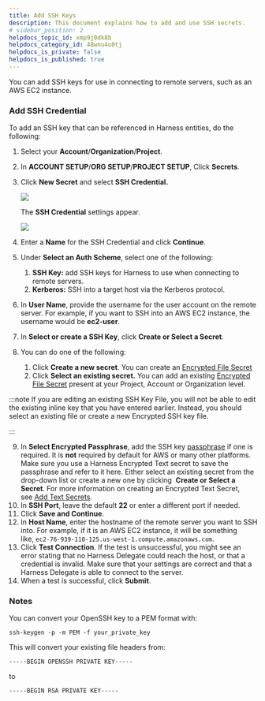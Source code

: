 ```yaml
---
title: Add SSH Keys
description: This document explains how to add and use SSH secrets.
# sidebar_position: 2
helpdocs_topic_id: xmp9j0dk8b
helpdocs_category_id: 48wnu4u0tj
helpdocs_is_private: false
helpdocs_is_published: true
---
```


You can add SSH keys for use in connecting to remote servers, such as an AWS EC2 instance.
### Add SSH Credential

To add an SSH key that can be referenced in Harness entities, do the following:

1. Select your **Account**/**Organization**/**Project**.
2. In **ACCOUNT SETUP**/**ORG SETUP**/**PROJECT SETUP**, Click **Secrets**.
3. Click **New Secret** and select **SSH Credential.**

   ![](./static/add-use-ssh-secrets-17.png)

   The **SSH Credential** settings appear.

   ![](./static/add-use-ssh-secrets-18.png)

4. Enter a **Name** for the SSH Credential and click **Continue**.
5. Under **Select an Auth Scheme**, select one of the following:
	1. **SSH Key:** add SSH keys for Harness to use when connecting to remote servers.
	2. **Kerberos:** SSH into a target host via the Kerberos protocol.
6. In **User Name**, provide the username for the user account on the remote server. For example, if you want to SSH into an AWS EC2 instance, the username would be **ec2-user**.
7. In **Select or create a SSH Key**, click **Create or Select a Secret**.
8. You can do one of the following:
	1. Click **Create a new secret**. You can create an [Encrypted File Secret](./3-add-file-secrets.md) 
	2. Click **Select an existing secret.** You can add an existing [Encrypted File Secret](./3-add-file-secrets.md) present at your Project, Account or Organization level.


:::note
If you are editing an existing SSH Key File, you will not be able to edit the existing inline key that you have entered earlier. Instead, you should select an existing file or create a new Encrypted SSH key file.

:::

9. In **Select Encrypted Passphrase**, add the SSH key [passphrase](https://www.ssh.com/ssh/passphrase) if one is required. It is **not** required by default for AWS or many other platforms. Make sure you use a Harness Encrypted Text secret to save the passphrase and refer to it here. Either select an existing secret from the drop-down list or create a new one by clicking  **Create or Select a Secret**. For more information on creating an Encrypted Text Secret, see [Add Text Secrets](./2-add-use-text-secrets.md).
10. In **SSH Port**, leave the default **22** or enter a different port if needed.
11. Click **Save and Continue**.
12. In **Host Name**, enter the hostname of the remote server you want to SSH into. For example, if it is an AWS EC2 instance, it will be something like, `ec2-76-939-110-125.us-west-1.compute.amazonaws.com`.
13. Click **Test Connection**. If the test is unsuccessful, you might see an error stating that no Harness Delegate could reach the host, or that a credential is invalid. Make sure that your settings are correct and that a Harness Delegate is able to connect to the server.
14. When a test is successful, click **Submit**.

### Notes

You can convert your OpenSSH key to a PEM format with:

`ssh-keygen -p -m PEM -f your_private_key`

This will convert your existing file headers from:

`-----BEGIN OPENSSH PRIVATE KEY-----`

to

`-----BEGIN RSA PRIVATE KEY-----`

